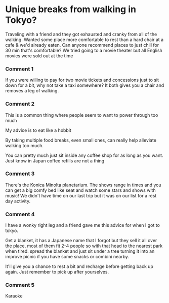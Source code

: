 # Unique breaks from walking in Tokyo?

Traveling with a friend and they got exhausted and cranky from all of the walking. Wanted some place more comfortable to rest than a hard chair at a cafe & we'd already eaten. Can anyone recommend places to just chill for 30 min that's comfortable? We tried going to a movie theater but all English movies were sold out at the time

### Comment 1

If you were willing to pay for two movie tickets and concessions just to sit down for a bit, why not take a taxi somewhere?  It both gives you a chair and removes a leg of walking.

### Comment 2

This is a common thing where people seem to want to power through too much

My advice is to eat like a hobbit

By taking multiple food breaks, even small ones, can really help alleviate walking too much.

You can pretty much just sit inside any coffee shop  for as long as you want. Just know in Japan coffee refills are not a thing

### Comment 3

There's the Konica Minolta planetarium. The shows range in times and you can get a big comfy bed like seat and watch some stars and shows with music! We didn't have time on our last trip but it was on our list for a rest day activity.

### Comment 4

I have a wonky right leg and a friend gave me this advice for when I got to tokyo.


Get a blanket, it has a Japanese name that I forgot but they sell it all over the place, most of them fit 2-4 people so with that head to the nearest park when tired. spread the blanket and just sit under a tree turning it into an improve picnic if you have some snacks or combini nearby. 


It'll give you a chance to rest a bit and recharge before getting back up again. Just remember to pick up after yourselves.

### Comment 5

Karaoke

